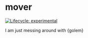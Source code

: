 
<!-- README.md is generated from README.Rmd. Please edit that file -->

# mover

<!-- badges: start -->

[![Lifecycle:
experimental](https://img.shields.io/badge/lifecycle-experimental-orange.svg)](https://www.tidyverse.org/lifecycle/#experimental)
<!-- badges: end -->

I am just messing around with {golem}
